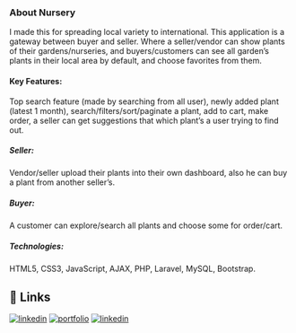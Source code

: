 
### About Nursery
I made this for spreading local variety to international. This application is a gateway between buyer and seller. Where a seller/vendor can show plants of their gardens/nurseries, and buyers/customers can see all garden’s plants in their local area by default, and choose favorites from them. 
 #### Key Features:
Top search feature (made by searching from all user), newly added plant (latest 1 month), search/filters/sort/paginate a plant, add to cart, make order, a seller can get suggestions that which plant’s a user trying to find out. 
 ##### Seller:
 Vendor/seller upload their plants into their own dashboard, also he can buy a plant from another seller’s.
##### Buyer:
A customer can explore/search all plants and choose some for order/cart.

##### Technologies:
HTML5, CSS3, JavaScript, AJAX, PHP, Laravel, MySQL, Bootstrap.



## 🔗 Links
[![linkedin](https://img.shields.io/badge/Live_Site-000?style=for-the-badge&color=red)](https://nursery.blooms-ai.com/)
[![portfolio](https://img.shields.io/badge/my_portfolio-000?style=for-the-badge&logo=ko-fi&logoColor=white)](https://portfolio.blooms-ai.com/)
[![linkedin](https://img.shields.io/badge/linkedin-0A66C2?style=for-the-badge&logo=linkedin&logoColor=white)](www.linkedin.com/in/md-meadul-islam-497738178)


